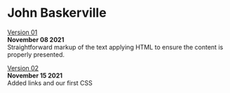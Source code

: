 # John Baskerville

[Version 01](https://eleventhirty.github.io/baskerville/baskerville-one.html)    
**November 08 2021**    
Straightforward markup of the text applying HTML to ensure the content is properly presented.

[Version 02](https://eleventhirty.github.io/baskerville/baskerville-two.html)    
**November 15 2021**   
Added links and our first CSS
